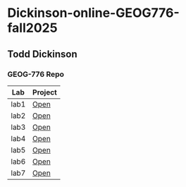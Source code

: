 # Dickinson-online-GEOG776-fall2025
## Todd Dickinson
### GEOG-776 Repo

| Lab  | Project |
|------|---------|
| lab1 | [Open](Lab1/)|
| lab2 | [Open](Lab1/)|
| lab3 | [Open](Lab1/)|
| lab4 | [Open](Lab1/)|
| lab5 | [Open](Lab1/)|
| lab6 | [Open](Lab1/)|
| lab7 | [Open](Lab1/)|

